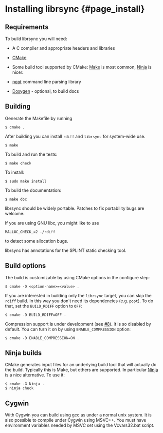 # Installing librsync {#page_install}

## Requirements

To build librsync you will need:

* A C compiler and appropriate headers and libraries

* [CMake]

* Some build tool supported by CMake: [Make] is most common,
  [Ninja] is nicer.

* [popt] command line parsing library

* [Doxygen] - optional, to build docs

[popt]: http://rpm5.org/files/popt/
[CMake]: http://cmake.org/
[Doxygen]: https://www.stack.nl/~dimitri/doxygen
[Ninja]: http://build-ninja.org
[Make]: https://www.gnu.org/software/make/

## Building

Generate the Makefile by running

    $ cmake .

After building you can install `rdiff` and `librsync` for system-wide use.

    $ make

To build and run the tests:

    $ make check

To install:

    $ sudo make install

To build the documentation:

    $ make doc

librsync should be widely portable. Patches to fix portability bugs are
welcome.

If you are using GNU libc, you might like to use

    MALLOC_CHECK_=2 ./rdiff

to detect some allocation bugs.

librsync has annotations for the SPLINT static checking tool.


## Build options

The build is customizable by using CMake options in the configure step:

    $ cmake -D <option-name>=<value> .

If you are interested in building only the `librsync` target, you can skip
the `rdiff` build. In this way you don't need its dependencies (e.g. `popt`).
To do that, set the `BUILD_RDIFF` option to `OFF`:

    $ cmake -D BUILD_RDIFF=OFF .

Compression support is under development (see
[#8](https://github.com/librsync/librsync/issues/8)). It is so disabled by
default. You can turn it on by using `ENABLE_COMPRESSION` option:

    $ cmake -D ENABLE_COMPRESSION=ON .


## Ninja builds

CMake generates input files for an underlying build tool that will actually do
the build. Typically this is Make, but others are supported. In particular
[Ninja] is a nice alternative. To use it:

    $ cmake -G Ninja .
    $ ninja check


## Cygwin

With Cygwin you can build using gcc as under a normal unix system. It
is also possible to compile under Cygwin using MSVC++. You must have
environment variables needed by MSVC set using the Vcvars32.bat
script.

